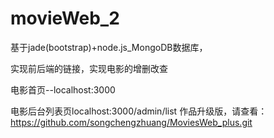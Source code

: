 # movieWeb_2

基于jade(bootstrap)+node.js_MongoDB数据库，

实现前后端的链接，实现电影的增删改查

电影首页--localhost:3000

电影后台列表页localhost:3000/admin/list
作品升级版，请查看：https://github.com/songchengzhuang/MoviesWeb_plus.git
